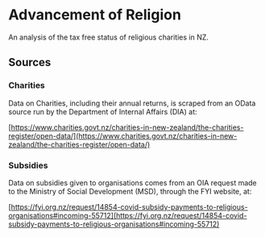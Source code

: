 # Advancement of Religion

An analysis of the tax free status of religious charities in NZ.

## Sources

### Charities

Data on Charities, including their annual returns, is scraped from an OData source run by the Department of Internal Affairs (DIA) at:

[https://www.charities.govt.nz/charities-in-new-zealand/the-charities-register/open-data/](https://www.charities.govt.nz/charities-in-new-zealand/the-charities-register/open-data/)

### Subsidies

Data on subsidies given to organisations comes from an OIA request made to the Ministry of Social Development (MSD), through the FYI website, at:

[https://fyi.org.nz/request/14854-covid-subsidy-payments-to-religious-organisations#incoming-55712](https://fyi.org.nz/request/14854-covid-subsidy-payments-to-religious-organisations#incoming-55712)
